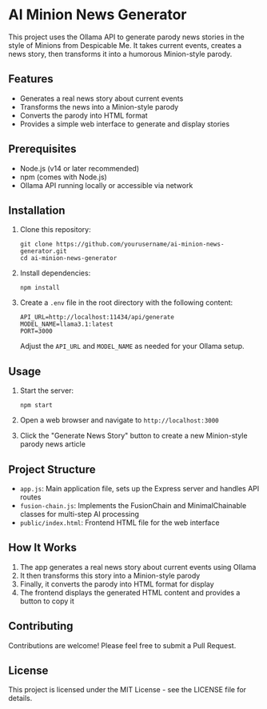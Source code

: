 # AI Minion News Generator

This project uses the Ollama API to generate parody news stories in the style of Minions from Despicable Me. It takes current events, creates a news story, then transforms it into a humorous Minion-style parody.

## Features

- Generates a real news story about current events
- Transforms the news into a Minion-style parody
- Converts the parody into HTML format
- Provides a simple web interface to generate and display stories

## Prerequisites

- Node.js (v14 or later recommended)
- npm (comes with Node.js)
- Ollama API running locally or accessible via network

## Installation

1. Clone this repository:
   ```
   git clone https://github.com/yourusername/ai-minion-news-generator.git
   cd ai-minion-news-generator
   ```

2. Install dependencies:
   ```
   npm install
   ```

3. Create a `.env` file in the root directory with the following content:
   ```
   API_URL=http://localhost:11434/api/generate
   MODEL_NAME=llama3.1:latest
   PORT=3000
   ```
   Adjust the `API_URL` and `MODEL_NAME` as needed for your Ollama setup.

## Usage

1. Start the server:
   ```
   npm start
   ```

2. Open a web browser and navigate to `http://localhost:3000`

3. Click the "Generate News Story" button to create a new Minion-style parody news article

## Project Structure

- `app.js`: Main application file, sets up the Express server and handles API routes
- `fusion-chain.js`: Implements the FusionChain and MinimalChainable classes for multi-step AI processing
- `public/index.html`: Frontend HTML file for the web interface

## How It Works

1. The app generates a real news story about current events using Ollama
2. It then transforms this story into a Minion-style parody
3. Finally, it converts the parody into HTML format for display
4. The frontend displays the generated HTML content and provides a button to copy it

## Contributing

Contributions are welcome! Please feel free to submit a Pull Request.

## License

This project is licensed under the MIT License - see the LICENSE file for details.